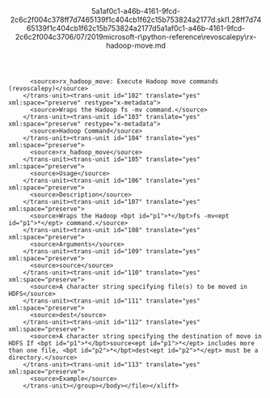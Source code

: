 <?xml version="1.0"?><xliff version="1.2" xmlns="urn:oasis:names:tc:xliff:document:1.2" xmlns:xsi="http://www.w3.org/2001/XMLSchema-instance" xsi:schemaLocation="urn:oasis:names:tc:xliff:document:1.2 xliff-core-1.2-transitional.xsd"><file datatype="xml" original="rx-hadoop-move.md" source-language="en-US" target-language="en-US"><header><tool tool-id="mdxliff" tool-name="mdxliff" tool-version="1.0-4e81c41" tool-company="Microsoft" /><xliffext:skl_file_name xmlns:xliffext="urn:microsoft:content:schema:xliffextensions">5a1af0c1-a46b-4161-9fcd-2c6c2f004c378ff7d7465139f1c404cb1f62c15b753824a2177d.skl</xliffext:skl_file_name><xliffext:version xmlns:xliffext="urn:microsoft:content:schema:xliffextensions">1.2</xliffext:version><xliffext:ms.openlocfilehash xmlns:xliffext="urn:microsoft:content:schema:xliffextensions">8ff7d7465139f1c404cb1f62c15b753824a2177d</xliffext:ms.openlocfilehash><xliffext:ms.sourcegitcommit xmlns:xliffext="urn:microsoft:content:schema:xliffextensions">5a1af0c1-a46b-4161-9fcd-2c6c2f004c37</xliffext:ms.sourcegitcommit><xliffext:ms.lasthandoff xmlns:xliffext="urn:microsoft:content:schema:xliffextensions">06/07/2019</xliffext:ms.lasthandoff><xliffext:ms.openlocfilepath xmlns:xliffext="urn:microsoft:content:schema:xliffextensions">microsoft-r\python-reference\revoscalepy\rx-hadoop-move.md</xliffext:ms.openlocfilepath></header><body><group id="content" extype="content"><trans-unit id="101" translate="yes" xml:space="preserve" restype="x-metadata">
          <source>rx_hadoop_move: Execute Hadoop move commands (revoscalepy)</source>
        </trans-unit><trans-unit id="102" translate="yes" xml:space="preserve" restype="x-metadata">
          <source>Wraps the Hadoop fs -mv command.</source>
        </trans-unit><trans-unit id="103" translate="yes" xml:space="preserve" restype="x-metadata">
          <source>Hadoop Command</source>
        </trans-unit><trans-unit id="104" translate="yes" xml:space="preserve">
          <source>rx_hadoop_move</source>
        </trans-unit><trans-unit id="105" translate="yes" xml:space="preserve">
          <source>Usage</source>
        </trans-unit><trans-unit id="106" translate="yes" xml:space="preserve">
          <source>Description</source>
        </trans-unit><trans-unit id="107" translate="yes" xml:space="preserve">
          <source>Wraps the Hadoop <bpt id="p1">*</bpt>fs -mv<ept id="p1">*</ept> command.</source>
        </trans-unit><trans-unit id="108" translate="yes" xml:space="preserve">
          <source>Arguments</source>
        </trans-unit><trans-unit id="109" translate="yes" xml:space="preserve">
          <source>source</source>
        </trans-unit><trans-unit id="110" translate="yes" xml:space="preserve">
          <source>A character string specifying file(s) to be moved in HDFS</source>
        </trans-unit><trans-unit id="111" translate="yes" xml:space="preserve">
          <source>dest</source>
        </trans-unit><trans-unit id="112" translate="yes" xml:space="preserve">
          <source>A character string specifying the destination of move in HDFS If <bpt id="p1">*</bpt>source<ept id="p1">*</ept> includes more than one file, <bpt id="p2">*</bpt>dest<ept id="p2">*</ept> must be a directory.</source>
        </trans-unit><trans-unit id="113" translate="yes" xml:space="preserve">
          <source>Example</source>
        </trans-unit></group></body></file></xliff>